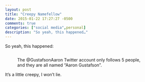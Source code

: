 ```yaml
---
layout: post
title: "Creepy Namefellow"
date: 2015-01-22 17:27:27 -0500
comments: true
categories: ["social media",personal]
description: "So yeah, this happened…"
---
```


So yeah, this happened:

<figure id="2015-01-22-2" class="media-container">
	<img src="/i/posts/2015-01-22/creepy-sm.png"
	 	 srcset="/i/posts/2015-01-22/creepy-lg.png 1062w, /i/posts/2015-01-22/creepy-md.png 600w, /i/posts/2015-01-22/creepy-sm.png 320w"
		 alt="">
	<figcaption>
		<p>The @GustafsonAaron Twitter account only follows 5 people, and they are all named “Aaron Gustafson”.</p>
	</figcaption>
</figure>

It’s a little creepy, I won’t lie.